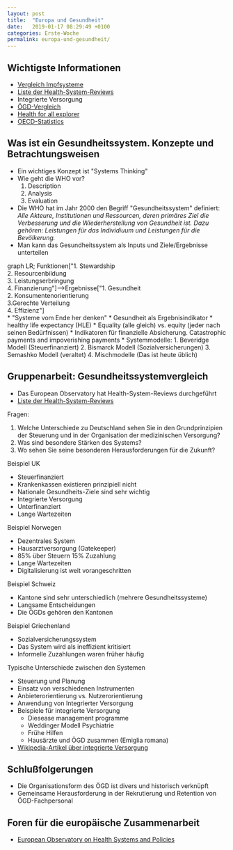 ```yaml
---
layout: post
title:  "Europa und Gesundheit"
date:   2019-01-17 08:29:49 +0100
categories: Erste-Woche
permalink: europa-und-gesundheit/
---
```


## Wichtigste Informationen
* [Vergleich Impfsysteme](http://www.euro.who.int/__data/assets/pdf_file/0008/386684/vaccination-report-eng.pdf)
* [Liste der Health-System-Reviews](http://www.euro.who.int/en/about-us/partners/observatory/publications/health-system-reviews-hits/full-list-of-country-hits)
* Integrierte Versorgung
* [ÖGD-Vergleich](http://www.euro.who.int/en/about-us/partners/observatory/publications/studies/the-role-of-public-health-organizations-in-addressing-public-health-problems-in-europe-the-case-of-obesity,-alcohol-and-antimicrobial-resistance-2018)
* [Health for all explorer](https://gateway.euro.who.int/en/hfa-explorer/)
* [OECD-Statistics](https://stats.oecd.org/)

## Was ist ein Gesundheitssystem. Konzepte und Betrachtungsweisen
* Ein wichtiges Konzept ist "Systems Thinking"
* Wie geht die WHO vor?
   1. Description
   2. Analysis
   3. Evaluation
* Die WHO hat im Jahr 2000 den Begriff "Gesundheitssystem" definiert: _Alle Akteure, Institutionen und Ressourcen, deren primäres Ziel die Verbesserung und die Wiederherstellung von Gesundheit ist. Dazu gehören: Leistungen für das Individiuum und Leistungen für die Bevölkerung._
* Man kann das Gesundheitssystem als Inputs und Ziele/Ergebnisse unterteilen
<div class="mermaid">
graph LR;
Funktionen["1. Stewardship<br>2. Resourcenbildung<br>3. Leistungserbringung<br>4. Finanzierung"]-->Ergebnisse["1. Gesundheit<br>2. Konsumentenorientierung<br>3.Gerechte Verteilung<br>4. Effizienz"]
</div>
* "Systeme vom Ende her denken"
* Gesundheit als Ergebnisindikator
   * healthy life expectancy (HLE)
* Equality (alle gleich) vs. equity (jeder nach seinen Bedürfnissen)
* Indikatoren für finanzielle Absicherung. Catastrophic payments and impoverishing payments
* Systemmodelle:
   1. Beveridge Modell (Steuerfinanziert)
   2. Bismarck Modell (Sozialversicherungen)
   3. Semashko Modell (veraltet)
   4. Mischmodelle (Das ist heute üblich)

## Gruppenarbeit: Gesundheitssystemvergleich

* Das European Observatory hat Health-System-Reviews durchgeführt
* [Liste der Health-System-Reviews](http://www.euro.who.int/en/about-us/partners/observatory/publications/health-system-reviews-hits/full-list-of-country-hits)

Fragen:
1. Welche Unterschiede zu Deutschland sehen Sie in den Grundprinzipien der Steuerung und in der Organisation der medizinischen Versorgung?
2. Was sind besondere Stärken des Systems?
3. Wo sehen Sie seine besonderen Herausforderungen für die Zukunft?  

Beispiel UK
* Steuerfinanziert
* Krankenkassen existieren prinzipiell nicht
* Nationale Gesundheits-Ziele sind sehr wichtig
* Integrierte Versorgung
* Unterfinanziert
* Lange Wartezeiten

Beispiel Norwegen
* Dezentrales System
* Hausarztversorgung (Gatekeeper)
* 85% über Steuern 15% Zuzahlung
* Lange Wartezeiten
* Digitalisierung ist weit vorangeschritten

Beispiel Schweiz
* Kantone sind sehr unterschiedlich (mehrere Gesundheitssysteme)
* Langsame Entscheidungen
* Die ÖGDs gehören den Kantonen

Beispiel Griechenland
* Sozialversicherungssystem
* Das System wird als ineffizient kritisiert
* Informelle Zuzahlungen waren früher häufig

Typische Unterschiede zwischen den Systemen
* Steuerung und Planung
* Einsatz von verschiedenen Instrumenten
* Anbieterorientierung vs. Nutzerorientierung
* Anwendung von Integrierter Versorgung
* Beispiele für integrierte Versorgung
   * Diesease management programme
   * Weddinger Modell Psychiatrie
   * Frühe Hilfen
   * Hausärzte und ÖGD zusammen (Emiglia romana)
* [Wikipedia-Artikel über integrierte Versorgung](https://de.wikipedia.org/wiki/Integrierte_Versorgung)   

## Schlußfolgerungen
* Die Organisationsform des ÖGD ist divers und historisch verknüpft
* Gemeinsame Herausforderung in der Rekrutierung und Retention von ÖGD-Fachpersonal

## Foren für die europäische Zusammenarbeit
* [European Observatory on Health Systems and Policies](http://www.euro.who.int/en/about-us/partners/observatory)
